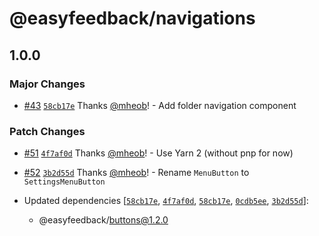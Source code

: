 # @easyfeedback/navigations

## 1.0.0
### Major Changes



- [#43](https://github.com/easyfeedback/RCL/pull/43) [`58cb17e`](https://github.com/easyfeedback/RCL/commit/58cb17eafbf45c8d147006897ff0e4dc4b1ba974) Thanks [@mheob](https://github.com/mheob)! - Add folder navigation component


### Patch Changes



- [#51](https://github.com/easyfeedback/RCL/pull/51) [`4f7af0d`](https://github.com/easyfeedback/RCL/commit/4f7af0d0b088424bad2883d14678c98b4272af3e) Thanks [@mheob](https://github.com/mheob)! - Use Yarn 2 (without pnp for now)



- [#52](https://github.com/easyfeedback/RCL/pull/52) [`3b2d55d`](https://github.com/easyfeedback/RCL/commit/3b2d55d862cd6338dc276cb7077df232756ae001) Thanks [@mheob](https://github.com/mheob)! - Rename `MenuButton` to `SettingsMenuButton`

- Updated dependencies [[`58cb17e`](https://github.com/easyfeedback/RCL/commit/58cb17eafbf45c8d147006897ff0e4dc4b1ba974), [`4f7af0d`](https://github.com/easyfeedback/RCL/commit/4f7af0d0b088424bad2883d14678c98b4272af3e), [`58cb17e`](https://github.com/easyfeedback/RCL/commit/58cb17eafbf45c8d147006897ff0e4dc4b1ba974), [`0cdb5ee`](https://github.com/easyfeedback/RCL/commit/0cdb5ee481d90ff1fbcc29efc8c6dcba793ddaf4), [`3b2d55d`](https://github.com/easyfeedback/RCL/commit/3b2d55d862cd6338dc276cb7077df232756ae001)]:
  - @easyfeedback/buttons@1.2.0
